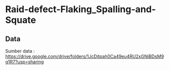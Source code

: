 # Raid-defect-Flaking_Spalling-and-Squate
## Data
Sumber data : https://drive.google.com/drive/folders/1JcDitpah0Ca49eu4RU2xGNiBDsM9g1R7?usp=sharing
